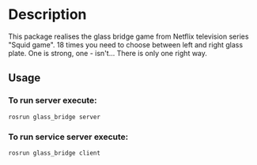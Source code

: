 # Description
This package realises the glass bridge game from Netflix television series "Squid game". 18 times you need to choose between left and right glass plate. One is strong, one - isn't... There is only one right way.
## Usage
### To run server execute:
`rosrun glass_bridge server`
### To run service server execute:
`rosrun glass_bridge client`

